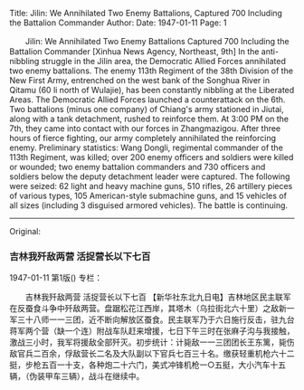 Title: Jilin: We Annihilated Two Enemy Battalions, Captured 700 Including the Battalion Commander
Author:
Date: 1947-01-11
Page: 1

　　Jilin: We Annihilated Two Enemy Battalions
    Captured 700 Including the Battalion Commander
    [Xinhua News Agency, Northeast, 9th] In the anti-nibbling struggle in the Jilin area, the Democratic Allied Forces annihilated two enemy battalions. The enemy 113th Regiment of the 38th Division of the New First Army, entrenched on the west bank of the Songhua River in Qitamu (60 li north of Wulajie), has been constantly nibbling at the Liberated Areas. The Democratic Allied Forces launched a counterattack on the 6th. Two battalions (minus one company) of Chiang's army stationed in Jiutai, along with a tank detachment, rushed to reinforce them. At 3:00 PM on the 7th, they came into contact with our forces in Zhangmazigou. After three hours of fierce fighting, our army completely annihilated the reinforcing enemy. Preliminary statistics: Wang Dongli, regimental commander of the 113th Regiment, was killed; over 200 enemy officers and soldiers were killed or wounded; two enemy battalion commanders and 730 officers and soldiers below the deputy detachment leader were captured. The following were seized: 62 light and heavy machine guns, 510 rifles, 26 artillery pieces of various types, 105 American-style submachine guns, and 15 vehicles of all sizes (including 3 disguised armored vehicles). The battle is continuing.



<hr /> 

Original: 


### 吉林我歼敌两营  活捉营长以下七百

1947-01-11
第1版()
专栏：

　　吉林我歼敌两营
    活捉营长以下七百
    【新华社东北九日电】吉林地区民主联军在反蚕食斗争中歼敌两营。盘踞松花江西岸，其塔木（乌拉街北六十里）之敌新一军三十八师一一三团，近不断向解放区蚕食。民主联军乃于六日施行反击，驻九台蒋军两个营（缺一个连）附战车队赶来增援，七日下午三时在张麻子沟与我接触，激战三小时，我军将援敌全部歼灭。初步统计：计毙敌一一三团团长王东篱，毙伤敌官兵二百余，俘敌营长二名及大队副以下官兵七百三十名。缴获轻重机枪六十二挺，步枪五百一十支，各种炮二十六门，美式冲锋机枪一○五挺，大小汽车十五辆，（伪装甲车三辆），战斗在继续中。
